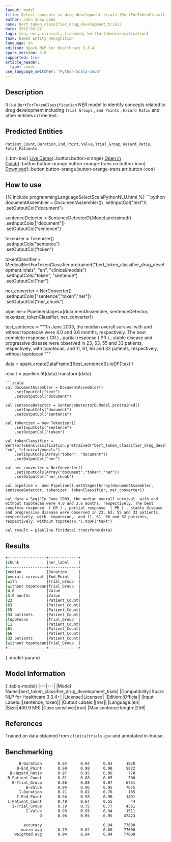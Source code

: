 ```yaml
---
layout: model
title: Detect concepts in drug development trials (BertForTokenClassification)
author: John Snow Labs
name: bert_token_classifier_drug_development_trials
date: 2022-03-22
tags: [en, ner, clinical, licensed, bertfortokenclassification]
task: Named Entity Recognition
language: en
edition: Spark NLP for Healthcare 3.3.4
spark_version: 3.0
supported: true
article_header:
  type: cover
use_language_switcher: "Python-Scala-Java"
---
```


## Description

It is a `BertForTokenClassification` NER model to identify concepts related to drug development including `Trial Groups` , `End Points` , `Hazard Ratio` and other entities in free text.

## Predicted Entities

`Patient_Count`, `Duration`, `End_Point`, `Value`, `Trial_Group`, `Hazard_Ratio`, `Total_Patients`

{:.btn-box}
[Live Demo](https://demo.johnsnowlabs.com/healthcare/NER_DRUGS_DEVELOPMENT_TRIALS/){:.button.button-orange}
[Open in Colab](https://colab.research.google.com/github/JohnSnowLabs/spark-nlp-workshop/blob/master/tutorials/streamlit_notebooks/healthcare/NER_BERT_TOKEN_CLASSIFIER.ipynb){:.button.button-orange.button-orange-trans.co.button-icon}
[Download](https://s3.amazonaws.com/auxdata.johnsnowlabs.com/clinical/models/bert_token_classifier_drug_development_trials_en_3.3.4_3.0_1647948437359.zip){:.button.button-orange.button-orange-trans.arr.button-icon}

## How to use



<div class="tabs-box" markdown="1">
{% include programmingLanguageSelectScalaPythonNLU.html %}
```python
documentAssembler = DocumentAssembler()\
    .setInputCol("text")\
    .setOutputCol("document")

sentenceDetector = SentenceDetectorDLModel.pretrained() \
    .setInputCols(["document"]) \
    .setOutputCol("sentence") 

tokenizer = Tokenizer()\
    .setInputCols("sentence")\
    .setOutputCol("token")

tokenClassifier = MedicalBertForTokenClassifier.pretrained("bert_token_classifier_drug_development_trials", "en", "clinical/models")\
    .setInputCols("token", "sentence")\
    .setOutputCol("ner")

ner_converter = NerConverter()\
    .setInputCols(["sentence","token","ner"])\
    .setOutputCol("ner_chunk") 

pipeline =  Pipeline(stages=[documentAssembler, sentenceDetector, tokenizer, tokenClassifier, ner_converter])     

test_sentence = """In June 2003, the median overall survival  with and without topotecan were 4.0 and 3.6 months, respectively. The best complete response  ( CR ) , partial response  ( PR ) , stable disease and progressive disease were observed in 23, 63, 55 and 33 patients, respectively, with  topotecan,  and 11, 61, 66 and 32 patients, respectively, without topotecan."""

data = spark.createDataFrame([[test_sentence]]).toDF('text')

result = pipeline.fit(data).transform(data)
```
```scala
val documentAssembler = DocumentAssembler()
    .setInputCol("text")
    .setOutputCol("document")

val sentenceDetector = SentenceDetectorDLModel.pretrained()
    .setInputCols("document") 
    .setOutputCol("sentence") 

val tokenizer = new Tokenizer()
    .setInputCols("sentence")
    .setOutputCol("token")

val tokenClassifier = BertForTokenClassification.pretrained("bert_token_classifier_drug_development_trials", "en", "clinical/models")
    .setInputCols(Array("token", "document"))
    .setOutputCol("ner")

val ner_converter = NerConverter()
    .setInputCols(Array("document","token","ner"))
    .setOutputCol("ner_chunk")

val pipeline =  new Pipeline().setStages(Array(documentAssembler, sentenceDetector, tokenizer, tokenClassifier, ner_converter))

val data = Seq("In June 2003, the median overall survival  with and without topotecan were 4.0 and 3.6 months, respectively. The best complete response  ( CR ) , partial response  ( PR ) , stable disease and progressive disease were observed in 23, 63, 55 and 33 patients, respectively, with  topotecan,  and 11, 61, 66 and 32 patients, respectively, without topotecan.").toDF("text")

val result = pipeline.fit(data).transform(data)
```
</div>

## Results

```bash
+-----------------+-------------+
|chunk            |ner_label    |
+-----------------+-------------+
|median           |Duration     |
|overall survival |End_Point    |
|with             |Trial_Group  |
|without topotecan|Trial_Group  |
|4.0              |Value        |
|3.6 months       |Value        |
|23               |Patient_Count|
|63               |Patient_Count|
|55               |Patient_Count|
|33 patients      |Patient_Count|
|topotecan        |Trial_Group  |
|11               |Patient_Count|
|61               |Patient_Count|
|66               |Patient_Count|
|32 patients      |Patient_Count|
|without topotecan|Trial_Group  |
+-----------------+-------------+
```

{:.model-param}
## Model Information

{:.table-model}
|---|---|
|Model Name:|bert_token_classifier_drug_development_trials|
|Compatibility:|Spark NLP for Healthcare 3.3.4+|
|License:|Licensed|
|Edition:|Official|
|Input Labels:|[sentence, token]|
|Output Labels:|[ner]|
|Language:|en|
|Size:|400.9 MB|
|Case sensitive:|true|
|Max sentence length:|256|

## References

Trained on data obtained from `clinicaltrials.gov` and annotated in-house.

## Benchmarking

```bash
      B-Duration       0.93      0.94      0.93      1820
     B-End_Point       0.99      0.98      0.98      5022
  B-Hazard_Ratio       0.97      0.95      0.96       778
 B-Patient_Count       0.81      0.88      0.85       300
   B-Trial_Group       0.86      0.88      0.87      6751
         B-Value       0.94      0.96      0.95      7675
      I-Duration       0.71      0.82      0.76       185
     I-End_Point       0.94      0.98      0.96      1491
 I-Patient_Count       0.48      0.64      0.55        44
   I-Trial_Group       0.78      0.75      0.77      4561
         I-Value       0.93      0.95      0.94      1511
               O       0.96      0.95      0.95     47423

        accuracy                           0.94     77608
       macro avg       0.79      0.82      0.80     77608
    weighted avg       0.94      0.94      0.94     77608
```
